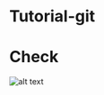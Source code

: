 ﻿# Tutorial-git 
# Check

![alt text](https://github.com/nguyencongminh-dev/Tutorial-git/blob/master/img/tutorial%20github.JPG?raw=true)
